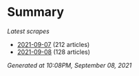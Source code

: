 # Summary
*Latest scrapes*
* [2021-09-07](https://github.com/nuuuwan/news_lk/blob/data/news_lk.2021-09-07.json) (212 articles)
* [2021-09-08](https://github.com/nuuuwan/news_lk/blob/data/news_lk.2021-09-08.json) (128 articles)

*Generated at 10:08PM, September 08, 2021*